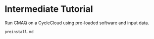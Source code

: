 # Intermediate Tutorial

Run CMAQ on a CycleCloud using pre-loaded software and input data.

```{toctree}
preinstall.md
```
